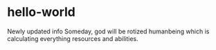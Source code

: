 # hello-world
Newly updated info
Someday, god will be rotized humanbeing which is calculating everything resources and abilities.
